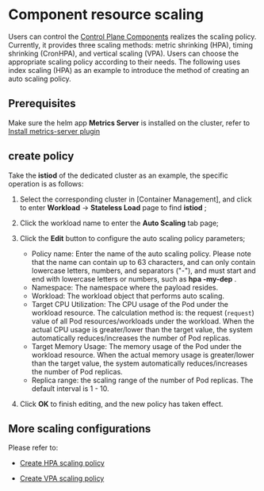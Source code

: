 # Component resource scaling

Users can control the [Control Plane Components](../../intro/comp-archi-ui/cp-component.md) realizes the scaling policy. Currently, it provides three scaling methods: metric shrinking (HPA), timing shrinking (CronHPA), and vertical scaling (VPA). Users can choose the appropriate scaling policy according to their needs. The following uses index scaling (HPA) as an example to introduce the method of creating an auto scaling policy.

## Prerequisites

Make sure the helm app __Metrics Server__ is installed on the cluster, refer to [Install metrics-server plugin](../../../kpanda/user-guide/scale/install-metrics-server.md)

      

## create policy

Take the __istiod__ of the dedicated cluster as an example, the specific operation is as follows:


1. Select the corresponding cluster in [Container Management], and click to enter __Workload__ -> __Stateless Load__ page to find __istiod__ ;

     

2. Click the workload name to enter the __Auto Scaling__ tab page;

     

3. Click the __Edit__ button to configure the auto scaling policy parameters;

      - Policy name: Enter the name of the auto scaling policy. Please note that the name can contain up to 63 characters, and can only contain lowercase letters, numbers, and separators ("-"), and must start and end with lowercase letters or numbers, such as __hpa -my-dep__ .
      - Namespace: The namespace where the payload resides.
      - Workload: The workload object that performs auto scaling.
      - Target CPU Utilization: The CPU usage of the Pod under the workload resource. The calculation method is: the request (`request`) value of all Pod resources/workloads under the workload. When the actual CPU usage is greater/lower than the target value, the system automatically reduces/increases the number of Pod replicas.
      - Target Memory Usage: The memory usage of the Pod under the workload resource. When the actual memory usage is greater/lower than the target value, the system automatically reduces/increases the number of Pod replicas.
      - Replica range: the scaling range of the number of Pod replicas. The default interval is 1 - 10.
     
      

4. Click __OK__ to finish editing, and the new policy has taken effect.

## More scaling configurations

Please refer to:

- [Create HPA scaling policy](../../../kpanda/user-guide/scale/create-hpa.md)

- [Create VPA scaling policy](../../../kpanda/user-guide/scale/create-vpa.md)

